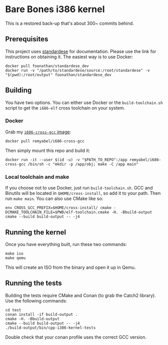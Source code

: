 # Bare Bones i386 kernel

This is a restored back-up that's about 300~ commits behind.

## Prerequisites

This project uses [standardese](https://github.com/foonathan/standardese) for documentation. Please use the link
for instructions on obtaining it. The easiest way is to use Docker:

```
docker pull foonathan/standardese_dev
docker run -v "/path/to/standardese/source:/root/standardese" -v "$(pwd):/root/output" foonathan/standardese_dev
```

## Building

You have two options. You can either use Docker or the `build-toolchain.sh` script
to get the `i686-elf` cross toolchain on your system.

### Docker

Grab my [`i686-cross-gcc` image](https://github.com/remyabel/i686-cross-gcc-docker):

```shell
docker pull remyabel/i686-cross-gcc
```

Then simply mount this repo and build it:

```shell
docker run -it --user $(id -u) -v "$PATH_TO_REPO":/app remyabel/i686-cross-gcc /bin/sh -c "mkdir -p /app/obj; make -C /app main"
```

### Local toolchain and make

If you choose not to use Docker, just run `build-toolchain.sh`. GCC and Binutils will be located in
`$HOME/cross-install`, so add it to your path. Then run `make main`. You can also use CMake like so:

```shell
env CROSS_GCC_PREFIX=$HOME/cross-install/ cmake -DCMAKE_TOOLCHAIN_FILE=$PWD/elf-toolchain.cmake -H. -Bbuild-output
cmake --build build-output -- -j4
```

## Running the kernel

Once you have everything built, run these two commands:

```shell
make iso
make qemu
```

This will create an ISO from the binary and open it up in Qemu.

## Running the tests

Building the tests require CMake and Conan (to grab the Catch2 library). Use the following commands:

```shell
cd test
conan install -if build-output .
cmake -H. -Bbuild-output 
cmake --build build-output -- -j4
./build-output/bin/cpp-i386-kernel-tests
```

Double check that your conan profile uses the correct GCC version.
